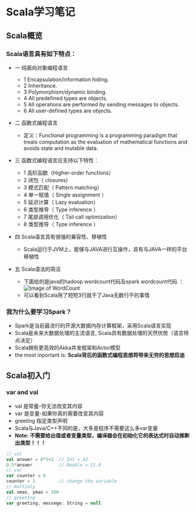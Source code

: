 # Scala学习笔记
## Scala概览
### Scala语言具有如下特点：
- 一 纯面向对象编程语言
    - 1 Encapsulation/information hiding.
    - 2 Inheritance.
    - 3 Polymorphism/dynamic binding.
    - 4 All predefined types are objects.
    - 5 All operations are performed by sending messages to objects.
    - 6 All user-defined types are objects.

- 二 函数式编程语言
    - 定义：Functional programming is a programming paradigm that treats computation as the evaluation of mathematical functions and avoids state and mutable data.

- 三 函数式编程语言应支持以下特性：
    - 1 高阶函数（Higher-order functions）
    - 2 闭包（ closures）
    - 3 模式匹配（ Pattern matching）
    - 4 单一赋值（ Single assignment ）
    - 5 延迟计算（ Lazy evaluation）
    - 6 类型推导（ Type inference ）
    - 7 尾部调用优化（ Tail call optimization）
    - 8 类型推导（ Type inference ）

- 四 Scala语言具有很强的兼容性、移植性
    - Scala运行于JVM上，能够与JAVA进行互操作，具有与JAVA一样的平台移植性

- 五 Scala语法的简洁
    - 下面给的是java的hadoop wordcount代码及spark wordcount代码 ：
    ![Image of WordCount](https://github.com/dyywinner/SparkScala/blob/master/IMAGE/WordCount.png)
    - 可以看到Scala用了短短3行就干了Java无数行干的事情
   
### 我为什么要学习Spark？
- Spark是当前最流行的开源大数据内存计算框架，采用Scala语言实现
- Scala是未来大数据处理的主流语言, Scala具有数据处理的天然优势（语言特点决定）
- Scala拥有更高效的Akka并发框架和Actor模型
- the most inportant is: **Scala背后的函数式编程思想将带来无穷的思想启迪**

## Scala初入门
### var and val
- val 是常量-你无法改变其内容
- var 是变量-如果你真的需要改变其内容
- greeting 指定类型声明
- Scala与Java/C++不同的是，大多是程序不需要这么多var变量
- **Note: 不需要给出值或者变量类型，编译器会在初始化它的表达式时自动推断出类型！！！**
```scala
// val
val answer = 8*5+2  // Int = 42
0.5*answer          // Double = 21.0
// var
var counter = 0
counter = 1         // change the variable 
// multiply 
val xmax, ymax = 100
// greeting
var greeting, messege: String = null
```
